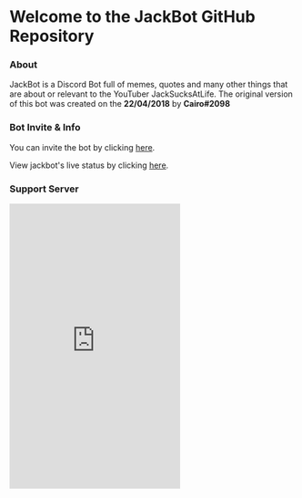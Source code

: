 # Welcome to the JackBot GitHub Repository

### About
JackBot is a Discord Bot full of memes, quotes and many other things that are about or relevant to the YouTuber JackSucksAtLife. The original version of this bot was created on the **22/04/2018** by **Cairo#2098**

### Bot Invite & Info
You can invite the bot by clicking [here](https://discordapp.com/oauth2/authorize?client_id=437439973751521280&permissions=8&scope=bot).

View jackbot's live status by clicking [here](https://cairo2k18.github.io/jackbot/status).

### Support Server
<iframe src="https://discordapp.com/widget?id=437423842244165633&theme=dark" width="300" height="500" allowtransparency="true" frameborder="0"></iframe>
